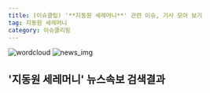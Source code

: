 ```yaml
---
title: (이슈클립) '**지동원 세레머니**' 관련 이슈, 기사 모아 보기
tag: 지동원 세레머니
category: 이슈클리핑
---
```

![wordcloud](https://s3.ap-northeast-2.amazonaws.com/lyrics101-wordcloud/2018-09-18-1537245375.png)
![news_img](https://user-images.githubusercontent.com/42597476/44507050-1206f400-a6e4-11e8-8d98-7ffbfebb353f.png)
## **'**지동원 세레머니**'** 뉴스속보 검색결과

